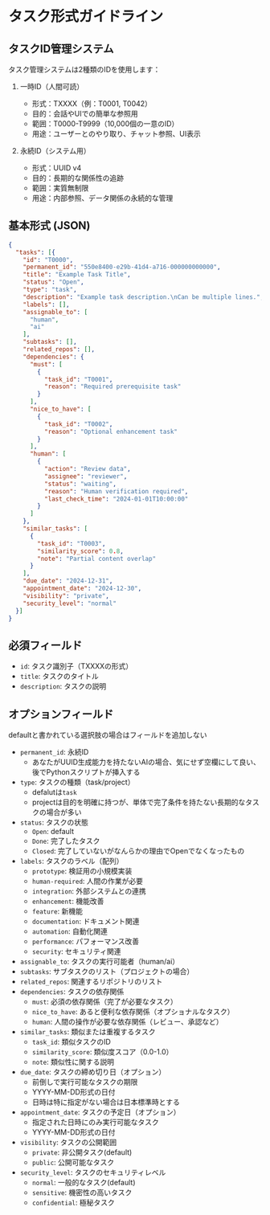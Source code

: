 # タスク形式ガイドライン

## タスクID管理システム

タスク管理システムは2種類のIDを使用します：

1. 一時ID（人間可読）
   - 形式：TXXXX（例：T0001, T0042）
   - 目的：会話やUIでの簡単な参照用
   - 範囲：T0000-T9999（10,000個の一意のID）
   - 用途：ユーザーとのやり取り、チャット参照、UI表示

2. 永続ID（システム用）
   - 形式：UUID v4
   - 目的：長期的な関係性の追跡
   - 範囲：実質無制限
   - 用途：内部参照、データ関係の永続的な管理

## 基本形式 (JSON)

```json
{
  "tasks": [{
    "id": "T0000",
    "permanent_id": "550e8400-e29b-41d4-a716-000000000000",
    "title": "Example Task Title",
    "status": "Open", 
    "type": "task",
    "description": "Example task description.\nCan be multiple lines.",
    "labels": [],
    "assignable_to": [
      "human",
      "ai"
    ],
    "subtasks": [],
    "related_repos": [],
    "dependencies": {
      "must": [
        {
          "task_id": "T0001",
          "reason": "Required prerequisite task"
        }
      ],
      "nice_to_have": [
        {
          "task_id": "T0002",
          "reason": "Optional enhancement task"
        }
      ],
      "human": [
        {
          "action": "Review data",
          "assignee": "reviewer",
          "status": "waiting",
          "reason": "Human verification required",
          "last_check_time": "2024-01-01T10:00:00"
        }
      ]
    },
    "similar_tasks": [
      {
        "task_id": "T0003",
        "similarity_score": 0.8,
        "note": "Partial content overlap"
      }
    ],
    "due_date": "2024-12-31",
    "appointment_date": "2024-12-30",
    "visibility": "private",
    "security_level": "normal"
  }]
}
```

## 必須フィールド

- `id`: タスク識別子（TXXXXの形式）
- `title`: タスクのタイトル
- `description`: タスクの説明

## オプションフィールド

defaultと書かれている選択肢の場合はフィールドを追加しない

- `permanent_id`: 永続ID
  - あなたがUUID生成能力を持たないAIの場合、気にせず空欄にして良い、後でPythonスクリプトが挿入する
- `type`: タスクの種類（task/project）
  - defalutは`task`
  - projectは目的を明確に持つが、単体で完了条件を持たない長期的なタスクの場合が多い
- `status`: タスクの状態
  - `Open`: default
  - `Done`: 完了したタスク
  - `Closed`: 完了していないがなんらかの理由でOpenでなくなったもの
- `labels`: タスクのラベル（配列）
  - `prototype`: 検証用の小規模実装
  - `human-required`: 人間の作業が必要
  - `integration`: 外部システムとの連携
  - `enhancement`: 機能改善
  - `feature`: 新機能
  - `documentation`: ドキュメント関連
  - `automation`: 自動化関連
  - `performance`: パフォーマンス改善
  - `security`: セキュリティ関連
- `assignable_to`: タスクの実行可能者（human/ai）
- `subtasks`: サブタスクのリスト（プロジェクトの場合）
- `related_repos`: 関連するリポジトリのリスト
- `dependencies`: タスクの依存関係
  - `must`: 必須の依存関係（完了が必要なタスク）
  - `nice_to_have`: あると便利な依存関係（オプショナルなタスク）
  - `human`: 人間の操作が必要な依存関係（レビュー、承認など）
- `similar_tasks`: 類似または重複するタスク
  - `task_id`: 類似タスクのID
  - `similarity_score`: 類似度スコア（0.0-1.0）
  - `note`: 類似性に関する説明
- `due_date`: タスクの締め切り日（オプション）
  - 前倒しで実行可能なタスクの期限
  - YYYY-MM-DD形式の日付
  - 日時は特に指定がない場合は日本標準時とする
- `appointment_date`: タスクの予定日（オプション）
  - 指定された日時にのみ実行可能なタスク
  - YYYY-MM-DD形式の日付
- `visibility`: タスクの公開範囲
  - `private`: 非公開タスク(default)
  - `public`: 公開可能なタスク
- `security_level`: タスクのセキュリティレベル
  - `normal`: 一般的なタスク(default)
  - `sensitive`: 機密性の高いタスク
  - `confidential`: 極秘タスク
